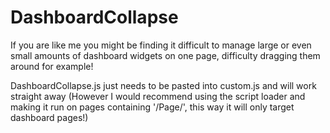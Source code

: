 # DashboardCollapse

If you are like me you might be finding it difficult to manage large or even small amounts of dashboard widgets on one page, difficulty dragging them around for example!

DashboardCollapse.js just needs to be pasted into custom.js and will work straight away (However I would recommend using the script loader and making it run on pages containing '/Page/', this way it will only target dashboard pages!)
